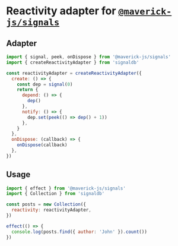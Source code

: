 # Reactivity adapter for [`@maverick-js/signals`](https://github.com/maverick-js/signals)

## Adapter

```js
import { signal, peek, onDispose } from '@maverick-js/signals'
import { createReactivityAdapter } from 'signaldb'

const reactivityAdapter = createReactivityAdapter({
  create: () => {
    const dep = signal(0)
    return {
      depend: () => {
        dep()
      },
      notify: () => {
        dep.set(peek(() => dep() + 1))
      },
    }
  },
  onDispose: (callback) => {
    onDispose(callback)
  },
})
```

## Usage

```js
import { effect } from '@maverick-js/signals'
import { Collection } from 'signaldb'

const posts = new Collection({
  reactivity: reactivityAdapter,
})

effect(() => {
  console.log(posts.find({ author: 'John' }).count())
})
```

